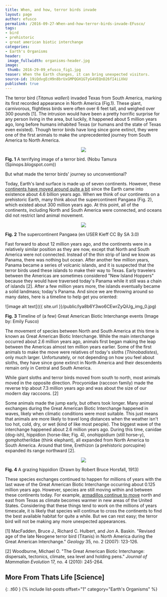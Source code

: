 ```yaml
---
title: When, and how, terror birds invade
layout: page
author: efusco
permalink: /2016-09-27-When-and-how-terror-birds-invade-EFusco/
tags:
- bird
- prehistoric
- great american biotic interchange
categories:
- Earth's Organisms
header:
 image_fullwidth: organisms-header.jpg
image:
 thumb: 2016-29-09_efusco_fig1.jpg
teaser: When the Earth changes, it can bring unexpected visitors.
source-id: 19iQdvgEcH9n8brUxGMPQGH1GTyG4VEQnD26fI4iiXkU
published: true
---
```

The terror bird (*Titanus walleri*) invaded Texas from South America, marking its first recorded appearance in North America (Fig.1). These giant, carnivorous, flightless birds were often over 6 feet tall, and weighed over 300 pounds [1]. The intrusion would have been a pretty horrific surprise for any person living in the area, but luckily, it happened about 5 million years ago, long before humans inhabited Texas (or humans and the state of Texas even existed). Though terror birds have long since gone extinct, they were one of the first animals to make the unprecedented journey from South America to North America. 

<div style="text-align:center"><img src ="https://raw.githubusercontent.com/thatslifesci/thatslifesci/gh-pages/images/2016-29-09_efusco_fig1.jpg" /></div>

**Fig. 1** A terrifying image of a terror bird. (Nobu Tamura (Spinops.blogspot.com)) 

But what made the terror birds' journey so unconventional? 

Today, Earth's land surface is made up of seven continents. However, these [continents have moved around quite a bit](http://www.livescience.com/37529-continental-drift.html) since the Earth came into existence about 4.6 billion years ago. When we think of our continents on a prehistoric Earth, many think about the supercontinent Pangaea (Fig. 2), which existed about 300 million years ago. At this point, all of the continents, including North and South America were connected, and oceans did not restrict land animal movement. 


<div style="text-align:center"><img src ="https://upload.wikimedia.org/wikipedia/commons/thumb/c/cb/Pangaea_continents.svg/2000px-Pangaea_continents.svg.png" /></div>

**Fig. 2** The supercontinent Pangaea (en USER Kieff CC By SA 3.0)

Fast forward to about 12 million years ago, and the continents were in a relatively similar position as they are now, except that North and South America were not connected. Instead of the thin strip of land we know as Panama, there was nothing but ocean. After another few million years, Panama became a series of volcanic islands, and it is suspected that the terror birds used these islands to make their way to Texas. Early travelers between the Americas are sometimes considered "New Island Hoppers" because they would have traversed today's Panama while it still was a chain of islands [2]. After a few million years more, the islands eventually became a solid landmass; today's Panama. And since we are throwing around so many dates, here is a timeline to help get you oriented:

![image alt text]({{ site.url }}/public/lya8b6Y3wo6CEwrZyQiUg_img_0.jpg) 

**Fig. 3** Timeline of (a few) Great American Biotic Interchange events (Image by: Emily Fusco)

The movement of species between North and South America at this time is known as Great American Biotic Interchange. While the main interchange occurred about 2.6 million years ago, animals first began making the leap between the Americas almost ten million years earlier. Some of the first animals to make the move were relatives of today's sloths (*Thinobadistes*), only much larger. Unfortunately, or not depending on how you feel about sloths, they have since gone extinct in North America and their descendents remain only in Central and South America. 

While giant sloths and terror birds moved from south to north, most animals moved in the opposite direction. Procyonidae (raccoon family) made the reverse trip about 7.3 million years ago and was about the size of our modern day raccoons. [2]

Some animals made the jump early, but others took longer. Many animal exchanges during the Great American Biotic Interchange happened in waves, likely when climatic conditions were most suitable. This just means that animals are more likely to travel long distances when the weather isn't too hot, cold, dry, or wet (kind of like most people). The biggest wave of the interchange happened about 2.6 million years ago. During this time, canidae (dog-ish), hippidion (horse-like; Fig. 4), onohippidium (still horse-y), gomphotherildae (think elephant), all expanded from North America to South America. Around that time, Erethizon (a prehistoric porcupine) expanded its range northward [2]. 

<div style="text-align:center"><img src ="https://upload.wikimedia.org/wikipedia/commons/thumb/3/3b/Hippidion.jpg/640px-Hippidion.jpg" /></div>

**Fig. 4** A grazing hippidion (Drawn by Robert Bruce Horsfall, 1913)

These species exchanges continued to happen for millions of years with the last wave of the Great American Biotic Interchange occurring about 0.125 million years ago. However, species are still moving within and between these continents today. For example, [armadillos continue to move](http://news.nationalgeographic.com/news/2011/10/111007-armadillos-united-states-invasive-species-animals-environment/)  north and east from Texas as climate becomes warmer in new areas of the United States. Considering that these things tend to work on the millions of years timescale, it is likely that species will continue to cross the continents to find the best available habitat for quite a while. But we can rest easy; the terror bird will not be making any more unexpected appearances.

[1]  MacFadden, Bruce J., Richard C. Hulbert, and Jon A. Baskin. "Revised age of the late Neogene terror bird (Titanis) in North America during the Great American Interchange." *Geology* 35, no. 2 (2007): 123-126.

[2]  Woodburne, Michael O. "The Great American Biotic Interchange: dispersals, tectonics, climate, sea level and holding pens." *Journal of Mammalian Evolution* 17, no. 4 (2010): 245-264.

## More From Thats Life [Science]
{: .t60 }
{% include list-posts offset="1" category="Earth's Organisms" %}
